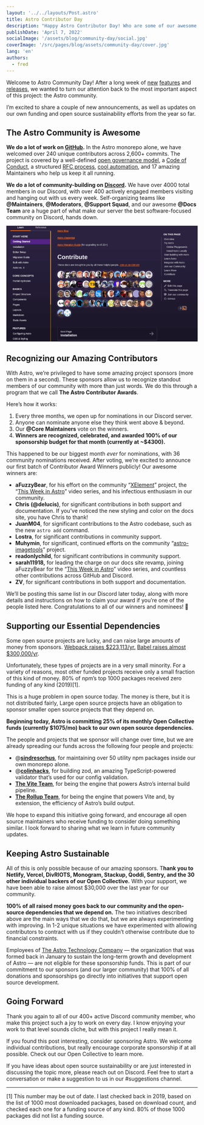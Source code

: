 ```yaml
---
layout: '../../layouts/Post.astro'
title: Astro Contributor Day
description: "Happy Astro Contributor Day! Who are some of our awesome contributors? Where does Astro's sponsorship 💰 go? How does Astro give back to OSS? Lets get into it!"
publishDate: 'April 7, 2022'
socialImage: '/assets/blog/community-day/social.jpg'
coverImage: '/src/pages/blog/assets/community-day/cover.jpg'
lang: 'en'
authors:
  - fred
---
```


Welcome to Astro Community Day! After a long week of [new](https://astro.build/blog/themes-and-integrations/) [features](https://astro.build/blog/experimental-server-side-rendering/) and [releases](https://astro.build/blog/astro-1-beta-release/), we wanted to  turn our attention back to the most important aspect of this project: the Astro community. 

I’m excited to share a couple of new announcements, as well as updates on our own funding and open source sustainability efforts from the year so far.

## The Astro Community is Awesome

**We do a lot of work on [GitHub](https://github.com/withastro/astro).** In the Astro monorepo alone, we have welcomed over 240 unique contributors across 2,600+ commits. The project is covered by a well-defined [open governance model](https://github.com/withastro/astro/blob/main/GOVERNANCE.md), a [Code of Conduct](https://github.com/withastro/astro/blob/main/CODE_OF_CONDUCT.md), a structured [RFC process](https://github.com/withastro/rfcs), [cool automation](https://twitter.com/FredKSchott/status/1489287560387956736), and 17 amazing Maintainers who help us keep it all running.

**We do a lot of community-building on [Discord](https://astro.build/chat).** We have over 4000 total members in our Discord, with over 400 actively engaged members visiting and hanging out with us every week. Self-organizing teams like **@Maintainers**, **@Moderators**, **@Support Squad**, and our awesome **@Docs Team** are a huge part of what make our server the best software-focused community on Discord, hands down.

![Astro community contributors](/src/pages/blog/assets/community-day/astro-community.png)

## Recognizing our Amazing Contributors

With Astro, we’re privileged to have some amazing project sponsors (more on them in a second). These sponsors allow us to recognize standout members of our community with more than just words. We do this through a program that we call **The Astro Contributor Awards**.

Here’s how it works:

1. Every three months, we open up for nominations in our Discord server.
2. Anyone can nominate anyone else they think went above & beyond. 
3. Our **@Core Maintainers** vote on the winners.
4. **Winners are recognized, celebrated, and awarded 100% of our sponsorship budget for that month (currently at ~$4300).**

This happened to be our biggest month *ever* for nominations, with 36 community nominations received. After voting, we’re excited to announce our first batch of Contributor Award Winners publicly! Our awesome winners are:

- **aFuzzyBear**, for his effort on the community “[XElement](https://github.com/aFuzzyBear/xelement)” project, the “[This Week in Astro](https://www.youtube.com/playlist?list=PLowBAHWxr_2BsoRUzl5uFwQk7-qWxZGts)” video series, and his infectious enthusiasm in our community.
- **Chris** **(@delucis)**, for significant contributions in both support and documentation. If you’ve noticed the new styling and color on the docs site, you have Chris to thank!
- **JuanM04**, for significant contributions to the Astro codebase, such as the new `astro add` command.
- **Lostra**, for significant contributions in community support.
- **Muhymin**, for significant, continued efforts on the community “[astro-imagetools](https://www.npmjs.com/package/astro-imagetools)” project.
- **readonlychild**, for significant contributions in community  support.
- **sarah11918,** for leading the charge on our docs site revamp, joining aFuzzyBear for the “[This Week in Astro](https://www.youtube.com/playlist?list=PLowBAHWxr_2BsoRUzl5uFwQk7-qWxZGts)” video series, and countless other contributions across GitHub and Discord.
- **ZV**, for significant contributions in both support and documentation.

We’ll be posting this same list in our Discord later today, along with more details and instructions on how to claim your award if you’re one of the people listed here. Congratulations to all of our winners and nominees! 🥳

## Supporting our Essential Dependencies

Some open source projects are lucky, and can raise large amounts of money from sponsors. [Webpack raises $223,113/yr.](https://opencollective.com/webpack) [Babel raises almost $300,000/yr](https://opencollective.com/babel). 

Unfortunately, these types of projects are in a very small minority. For a variety of reasons, most other funded projects receive only a small fraction of this kind of money. 80% of npm’s top 1000 packages received zero funding of any kind (2019)[1].

This is a huge problem in open source today. The money is there, but it is not distributed fairly, Large open source projects have an obligation to sponsor smaller open source projects that they depend on.

**Beginning today, Astro is committing 25% of its monthly Open Collective funds (currently $1075/mo) back to our own open source dependencies.** 

The people and projects that we sponsor will change over time, but we are already spreading our funds across the following four people and projects:

- @[**sindresorhus**](https://github.com/sponsors/sindresorhus), for maintaining over 50 utility npm packages inside our own monorepo alone.
- @[**colinhacks**](https://github.com/sponsors/colinhacks), for building zod, an amazing TypeScript-powered validator that’s used for our config validation.
- [**The Vite Team**](https://vitejs.dev/), for being the engine that powers Astro’s internal build pipeline.
- [**The Rollup Team**](https://rollupjs.org/), for being the engine that powers Vite and, by extension, the efficiency of Astro’s build output.

We hope to expand this initiative going forward, and encourage all open source maintainers who receive funding to consider doing something similar. I look forward to sharing what we learn in future community updates.

## Keeping Astro Sustainable

All of this is only possible because of our amazing sponsors. T**hank you to Netlify, Vercel, DivRIOTS, Monogram, Stackup, Qoddi, Sentry, and the 30 other individual backers of our Open Collective.** With your support, we have been able to raise almost $30,000 over the last year for our community. 

**100% of all raised money goes back to our community and the open-source dependencies that we depend on.** The two initiatives described above are the main ways that we do that, but we are always experimenting with improving. In 1-2 unique situations we have experimented with allowing contributors to contract with us if they couldn’t otherwise contribute due to financial constraints.

Employees of [The Astro Technology Company](https://astro.build/blog/the-astro-technology-company/) — the organization that was formed back in January to sustain the long-term growth and development of Astro — are not eligible for these sponsorship funds. This is part of our commitment to our sponsors (and our larger community) that 100% of all donations and sponsorships go directly into initiatives that support open source development.

## Going Forward

Thank you again to all of our 400+ active Discord community member, who make this project such a joy to work on every day. I know enjoying your work to that level sounds cliche, but with this project I really mean it.

If you found this post interesting, consider sponsoring Astro. We welcome individual contributions, but really encourage corporate sponsorship if at all possible. Check out our Open Collective to learn more.

If you have ideas about open source sustainability or are just interested in discussing the topic more, please reach out on Discord. Feel free to start a conversation or make a suggestion to us in our #suggestions channel.

---

[1] This number may be out of date. I last checked back in 2019, based on the list of 1000 most downloaded packages, based on download count, and checked each one for a funding source of any kind. 80% of those 1000 packages did not list a funding source.
